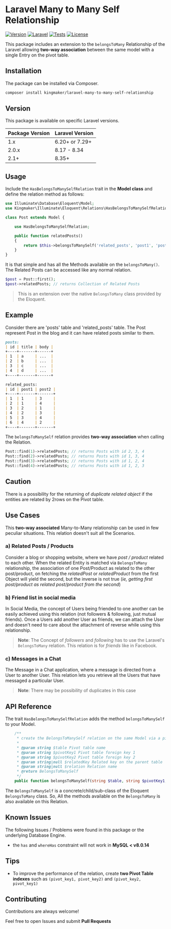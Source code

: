 # Laravel Many to Many Self Relationship

[![Version](https://img.shields.io/badge/Version-2.1-brightgreen)](https://packagist.org/packages/kingmaker/laravel-many-to-many-self-relationship#2.1.0)
[![Laravel](https://img.shields.io/badge/Laravel-6%2B-ff694b)](https://laravel.com/)
[![Tests](https://img.shields.io/badge/Tests-passing-green)](tests)
[![License](https://img.shields.io/badge/License-MIT-blue)](https://opensource.org/licenses/MIT)

This package includes an extension to the `belongsToMany` Relationship of the Laravel
allowing **two-way association** between the same model with a single Entry on the pivot table.

## Installation
The package can be installed via Composer.

```bash
composer install kingmaker/laravel-many-to-many-self-relationship
```

## Version

This package is available on specific Laravel versions.

| Package Version | Laravel Version |
| --------------- | --------------- |
| 1.x             | 6.20+ or 7.29+  |
| 2.0.x           | 8.17 - 8.34     |
| 2.1+            | 8.35+           |

## Usage
Include the `HasBelongsToManySelfRelation` trait in the **Model class** and 
define the relation method as follows:

```php
use Illuminate\Database\Eloquent\Model;
use Kingmaker\Illuminate\Eloquent\Relations\HasBelongsToManySelfRelation;

class Post extends Model {

    use HasBelongsToManySelfRelation;

    public function relatedPosts()
    {
        return $this->belongsToManySelf('related_posts', 'post1', 'post2');
    }
}
```

It is that simple and has all the Methods available on the `belongsToMany()`.
The Related Posts can be accessed like any normal relation.

```php
$post = Post::first();
$post->relatedPosts; // returns Collection of Related Posts
```

> This is an extension over the native `BelongsToMany` class provided by the Eloquent.

## Example
Consider there are 'posts' table and 'related_posts' table. 
The Post represent  Post in the blog and it can have related posts similar to them.

```markdown
posts:
| id | title | body |
+----+-------+------+
| 1  | a     | ...  |
| 2  | b     | ...  |
| 3  | c     | ...  |
| 4  | d     | ...  |
+----+-------+------+

related_posts:
| id | post1 | post2 |
+----+-------+-------+
| 1  | 1     | 3     |
| 2  | 1     | 4     |
| 3  | 2     | 1     |
| 4  | 2     | 3     |
| 5  | 3     | 4     |
| 6  | 4     | 2     |
+----+-------+-------+
```

The `belongsToManySelf` relation provides **two-way association** when calling the Relation.

```php
Post::find(1)->relatedPosts; // returns Posts with id 2, 3, 4
Post::find(2)->relatedPosts; // returns Posts with id 1, 3, 4
Post::find(3)->relatedPosts; // returns Posts with id 1, 2, 4
Post::find(4)->relatedPosts; // returns Posts with id 1, 2, 3
```

## Caution
There is a possibility for the returning of _duplicate related object_ 
if the entities are related by 2rows on the Pivot table.

## Use Cases
This **two-way associated** Many-to-Many relationship can be used in few peculiar situations.
This relation doesn't suit all the Scenarios.

### a) Related Posts / Products
Consider a blog or shopping website, where we have _post / product_ related to each other.
When the related Entity is matched via `BelongsToMany` relationship, the association of one Post/Product as related to
the other post/product, on fetching the _relatedPost_ or _relatedProduct_ from the first Object will yield the second, 
but the inverse is not true (_ie, getting first post/product as related post/product from the second_)

### b) Friend list in social media
In Social Media, the concept of Users being friended to one another can be easily achieved using this relation (not followers & following, just mutual friends).
Once a Users add another User as friends, we can attach the User and doesn't need to care about the attachment of reverse while using this relationship.

> **Note**: The Concept of _followers_ and _following_ has to use the Laravel's `BelongsToMany` relation.
> This relation is for _friends_ like in Facebook.

### c) Messages in a Chat
The Message in a Chat application, where a message is directed from a User to another User.
This relation lets you retrieve all the Users that have messaged a particular User. 
> **Note**: There may be possibility of duplicates in this case

## API Reference
The trait `HasBelongsToManySelfRelation` adds the method `belongsToManySelf` to your Model.

```php
    /**
     * create the BelongsToManySelf relation on the same Model via a pivot table
     *
     * @param string $table Pivot table name
     * @param string $pivotKey1 Pivot table foreign key 1
     * @param string $pivotKey2 Pivot table foreign key 2
     * @param string|null $relatedKey Related key on the parent table
     * @param string|null $relation Relation name
     * @return BelongsToManySelf
     */
    public function belongsToManySelf(string $table, string $pivotKey1, string $pivotKey2, $relatedKey = null, $relation = null)
```

The `BelongsToManySelf` is a concrete/child/sub-class of the Eloquent `BelongsToMany` class.
So, All the methods available on the `BelongsToMany` is also available on this Relation.

## Known Issues
The following Issues / Problems were found in this package or the underlying Database Engine.

- the `has` and `whereHas` constraint will not work in **MySQL < v8.0.14**

## Tips

- To improve the performance of the relation, create **two Pivot Table indexes** such as `(pivot_key1, pivot_key2)` and `(pivot_key2, pivot_key1)`

## Contributing

Contributions are always welcome!

Feel free to open Issues and submit **Pull Requests**
